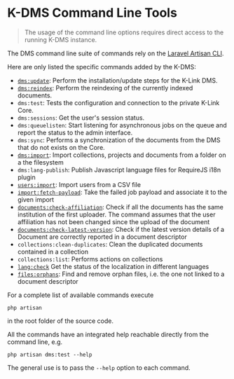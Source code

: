 # K-DMS Command Line Tools

> The usage of the command line options requires direct access to the running 
> K-DMS instance.


The DMS command line suite of commands rely on the [Laravel Artisan CLI](https://laravel.com/docs/5.1/artisan).

Here are only listed the specific commands added by the K-DMS:

- [`dms:update`](./update-command.md): Perform the installation/update steps for the 
  K-Link DMS.
- [`dms:reindex`](./reindex-command.md): Perform the reindexing of the currently 
  indexed documents.
- `dms:test`: Tests the configuration and connection to the private K-Link Core.
- `dms:sessions`: Get the user's session status.
- `dms:queuelisten`: Start listening for asynchronous jobs on the queue and report the status 
  to the admin interface.
- `dms:sync`: Performs a synchronization of the documents from the DMS that do not 
  exists on the Core.
- [`dms:import`](./import-command.md): Import collections, projects and documents 
  from a folder on a the filesystem
- `dms:lang-publish`: Publish Javascript language files for RequireJS i18n plugin
- [`users:import`](./user-import-command.md): Import users from a CSV file
- [`import:fetch-payload`](./import-fetch-payload.md): Take the failed job payload and 
  associate it to the given import
- [`documents:check-affiliation`](./documents-check-affiliation.md): Check if all the 
  documents has the same institution of the first uploader. The command assumes that 
  the user affiliation has not been changed since the upload of the document
- [`documents:check-latest-version`](./documents-check-latest-version.md): Check if 
  the latest version details of a Document are correctly reported in a document descriptor
- `collections:clean-duplicates`: Clean the duplicated documents contained in a collection
- `collections:list`: Performs actions on collections
- [`lang:check`](./lang-check.md) Get the status of the localization in different languages
- [`files:orphans`](./files-orphans.md): Find and remove orphan files, i.e. the one not linked
  to a document descriptor

For a complete list of available commands execute

```
php artisan
```

in the root folder of the source code.

All the commands have an integrated help reachable directly from the command line, e.g.

```
php artisan dms:test --help
```

The general use is to pass the `--help` option to each command.